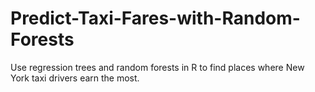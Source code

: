 # Predict-Taxi-Fares-with-Random-Forests
Use regression trees and random forests in R to find places where New York taxi drivers earn the most.
